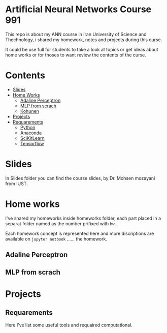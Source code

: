 # Artificial Neural Networks Course 991

This repo is about my ANN course in Iran University of Science and Thechnology, i shared my homework, notes and projects during this curse.

It could be use full for students to take a look at topics or get ideas about home works or for thoses to want review the contents of the curse.

# Contents

- [Slides](#sileds)
- [Home Works](#homeworks)
  - [Adaline Perceptron](#adaline-perceptron)
  - [MLP from scrach](#multy-layer-perseptron)
  - [Kohunen](#kuhonnen)
- [Projects](#projects)
- [Requarements](#requarements)
  - [Python](#python)
  - [Anaconda](#Anaconda)
  - [SciKitLearn](#scikitlearn)
  - [Tensorflow](#tensorflow)

# Slides

In Slides folder you can find the course slides, by Dr. Mohsen mozayani from IUST.

# Home works

I've shared my homeworks inside homeworks folder, each part placed in a separat folder named as the number prifixed with `hw`.

Each homework concept is represented here and more discriptions are available on `jupyter notbook` ...... the homework.

## Adaline Perceptron

## MLP from scrach

# Projects

## Requarements

Here I've list some useful tools and requaired computational.
